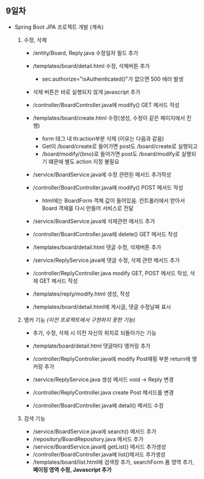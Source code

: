 ## 9일차
- Spring Boot JPA 프로젝트 개발 (계속)
    1. 수정, 삭제
        - /entity/Board, Reply.java 수정일자 필드 추가
        - /templates/board/detail.html 수정, 삭제버튼 추가
            - sec:authorize="isAuthenticated()"가 없으면 500 에러 발생
        - 삭제 버튼은 바로 실행되지 않게 javascript 추가
        - /controller/BoardController.java에 modify() GET 메서드 작성
        - /templates/board/create.html 수정(생성, 수정이 같은 페이지에서 진행)
            - form 태그 내 th:action부분 삭제 (이유는 다음과 같음)
            - Get이 /board/create로 들어가면 post도 /board/create로 실행되고
            - /board/modify/{bno}로 들어가면 post도 /board/modify로 실행되기 떄문에 별도 action 지정 불필요
        - /service/BoardService.java에 수정 관련된 메서드 추가작성
        - /controller/BoardController.java에 modify() POST 메서드 작성
            - html에는 BoardForm 객체 값이 들어있음. 컨트롤러에서 받아서 Board 객체를 다시 만들어 서비스로 전달

        - /service/BoardService.java에 삭제관련 메서드 추가
        - /controller/BoardController.java에 delete() GET 메서드 작성

        - /templates/board/detail.html 댓글 수정, 삭제버튼 추가
        - /service/ReplyService.java에 댓글 수정, 삭제 관련 메서드 추가
        - /controller/ReplyController.java modify GET, POST 메서드 작성, 삭제 GET 메서드 작성
        - /templates/reply/modify.html 생성, 작성

        - /templates/board/detail.html에 게시글, 댓글 수정날짜 표시


        
    2. 앵커 기능 _(이전 프로젝트에서 구현하지 못한 기능)_
        - 추가, 수정, 삭제 시 이전 자신의 위치로 되돌아가는 기능
        - /template/board/detail.html 댓글마다 앵커링 추가
        - /controller/ReplyController.java에 modify Post매핑 부분 return에 앵커링 추가
        - /service/ReplyService.java 생성 메서드 void -> Reply 변경 
        - /controller/ReplyController.java create Post 메서드를 변경

        - /controller/BoardController.java에 detail() 메서드 수정

    3. 검색 기능
        - /service/BoardService.java에 search() 메서드 추가
        - /repository/BoardRepository.java 메서드 추가
        - /service/BoardService.java에 getList() 메서드 추가생성
        - /controller/BoardController.java에 list()메서드 추가생성
        - /templates/board/list.html에 검색창 추가, searchForm 폼 영역 추가, **페이징 영역 수정, Javascript 추가**

